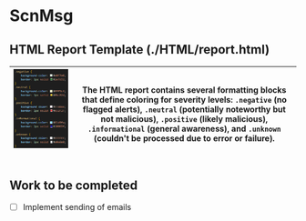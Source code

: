 # ScnMsg

## HTML Report Template (./HTML/report.html)

| ![Screenshot](./readme_images/html_coloring.png)&nbsp;&nbsp;&nbsp;&nbsp;&nbsp;&nbsp;&nbsp;&nbsp;&nbsp;&nbsp;&nbsp;&nbsp;&nbsp;&nbsp;&nbsp; | The HTML report contains several formatting blocks that define coloring for severity levels: `.negative` (no flagged alerts), `.neutral` (potentially noteworthy but not malicious), `.positive` (likely malicious), `.informational` (general awareness), and `.unknown` (couldn't be processed due to error or failure). |
|--------------------------------------------------|----------------------------------------------------------------------------------------------------|


## Work to be completed
- [ ] Implement sending of emails